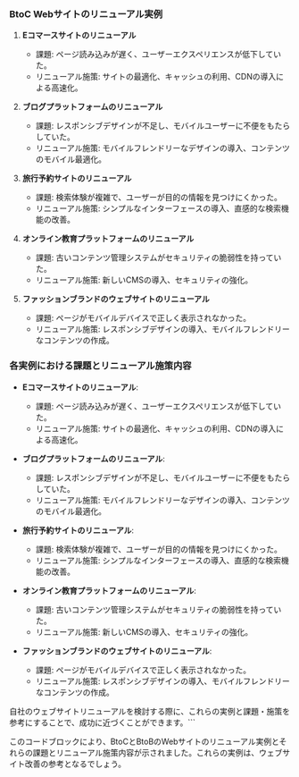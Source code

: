 ### BtoC Webサイトのリニューアル実例

1. **Eコマースサイトのリニューアル**

   - 課題: ページ読み込みが遅く、ユーザーエクスペリエンスが低下していた。
   - リニューアル施策: サイトの最適化、キャッシュの利用、CDNの導入による高速化。

2. **ブログプラットフォームのリニューアル**

   - 課題: レスポンシブデザインが不足し、モバイルユーザーに不便をもたらしていた。
   - リニューアル施策: モバイルフレンドリーなデザインの導入、コンテンツのモバイル最適化。

3. **旅行予約サイトのリニューアル**

   - 課題: 検索体験が複雑で、ユーザーが目的の情報を見つけにくかった。
   - リニューアル施策: シンプルなインターフェースの導入、直感的な検索機能の改善。

4. **オンライン教育プラットフォームのリニューアル**

   - 課題: 古いコンテンツ管理システムがセキュリティの脆弱性を持っていた。
   - リニューアル施策: 新しいCMSの導入、セキュリティの強化。

5. **ファッションブランドのウェブサイトのリニューアル**

   - 課題: ページがモバイルデバイスで正しく表示されなかった。
   - リニューアル施策: レスポンシブデザインの導入、モバイルフレンドリーなコンテンツの作成。

### 各実例における課題とリニューアル施策内容

- **Eコマースサイトのリニューアル**:
   - 課題: ページ読み込みが遅く、ユーザーエクスペリエンスが低下していた。
   - リニューアル施策: サイトの最適化、キャッシュの利用、CDNの導入による高速化。

- **ブログプラットフォームのリニューアル**:
   - 課題: レスポンシブデザインが不足し、モバイルユーザーに不便をもたらしていた。
   - リニューアル施策: モバイルフレンドリーなデザインの導入、コンテンツのモバイル最適化。

- **旅行予約サイトのリニューアル**:
   - 課題: 検索体験が複雑で、ユーザーが目的の情報を見つけにくかった。
   - リニューアル施策: シンプルなインターフェースの導入、直感的な検索機能の改善。

- **オンライン教育プラットフォームのリニューアル**:
   - 課題: 古いコンテンツ管理システムがセキュリティの脆弱性を持っていた。
   - リニューアル施策: 新しいCMSの導入、セキュリティの強化。

- **ファッションブランドのウェブサイトのリニューアル**:
   - 課題: ページがモバイルデバイスで正しく表示されなかった。
   - リニューアル施策: レスポンシブデザインの導入、モバイルフレンドリーなコンテンツの作成。

自社のウェブサイトリニューアルを検討する際に、これらの実例と課題・施策を参考にすることで、成功に近づくことができます。```

このコードブロックにより、BtoCとBtoBのWebサイトのリニューアル実例とそれらの課題とリニューアル施策内容が示されました。これらの実例は、ウェブサイト改善の参考となるでしょう。
